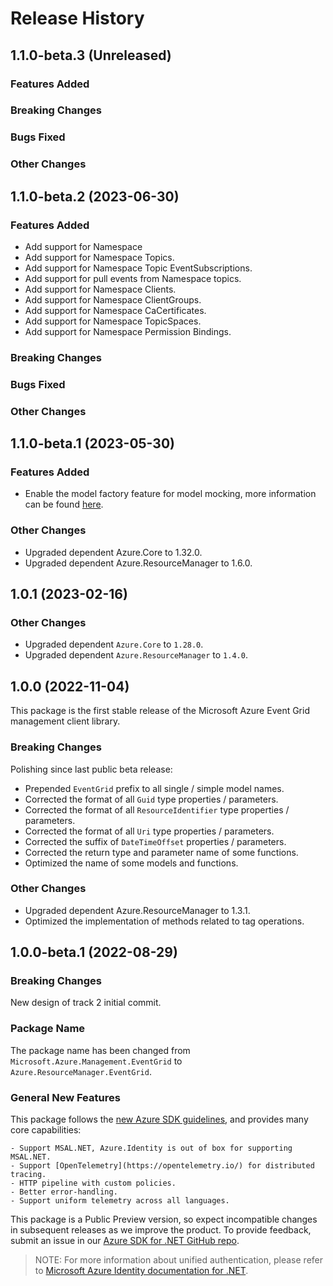 # Release History

## 1.1.0-beta.3 (Unreleased)

### Features Added

### Breaking Changes

### Bugs Fixed

### Other Changes

## 1.1.0-beta.2 (2023-06-30)

### Features Added
- Add support for Namespace
- Add support for Namespace Topics.
- Add support for Namespace Topic EventSubscriptions.
- Add support for pull events from Namespace topics.
- Add support for Namespace Clients.
- Add support for Namespace ClientGroups. 
- Add support for Namespace CaCertificates. 
- Add support for Namespace TopicSpaces. 
- Add support for Namespace Permission Bindings.

### Breaking Changes

### Bugs Fixed

### Other Changes

## 1.1.0-beta.1 (2023-05-30)

### Features Added

- Enable the model factory feature for model mocking, more information can be found [here](https://azure.github.io/azure-sdk/dotnet_introduction.html#dotnet-mocking-factory-builder).

### Other Changes

- Upgraded dependent Azure.Core to 1.32.0.
- Upgraded dependent Azure.ResourceManager to 1.6.0.

## 1.0.1 (2023-02-16)

### Other Changes

- Upgraded dependent `Azure.Core` to `1.28.0`.
- Upgraded dependent `Azure.ResourceManager` to `1.4.0`.

## 1.0.0 (2022-11-04)

This package is the first stable release of the Microsoft Azure Event Grid management client library.

### Breaking Changes

Polishing since last public beta release:
- Prepended `EventGrid` prefix to all single / simple model names.
- Corrected the format of all `Guid` type properties / parameters.
- Corrected the format of all `ResourceIdentifier` type properties / parameters.
- Corrected the format of all `Uri` type properties / parameters.
- Corrected the suffix of `DateTimeOffset` properties / parameters.
- Corrected the return type and parameter name of some functions.
- Optimized the name of some models and functions.

### Other Changes

- Upgraded dependent Azure.ResourceManager to 1.3.1.
- Optimized the implementation of methods related to tag operations.

## 1.0.0-beta.1 (2022-08-29)

### Breaking Changes

New design of track 2 initial commit.

### Package Name

The package name has been changed from `Microsoft.Azure.Management.EventGrid` to `Azure.ResourceManager.EventGrid`.

### General New Features

This package follows the [new Azure SDK guidelines](https://azure.github.io/azure-sdk/general_introduction.html), and provides many core capabilities:

    - Support MSAL.NET, Azure.Identity is out of box for supporting MSAL.NET.
    - Support [OpenTelemetry](https://opentelemetry.io/) for distributed tracing.
    - HTTP pipeline with custom policies.
    - Better error-handling.
    - Support uniform telemetry across all languages.

This package is a Public Preview version, so expect incompatible changes in subsequent releases as we improve the product. To provide feedback, submit an issue in our [Azure SDK for .NET GitHub repo](https://github.com/Azure/azure-sdk-for-net/issues).

> NOTE: For more information about unified authentication, please refer to [Microsoft Azure Identity documentation for .NET](https://docs.microsoft.com//dotnet/api/overview/azure/identity-readme?view=azure-dotnet).
